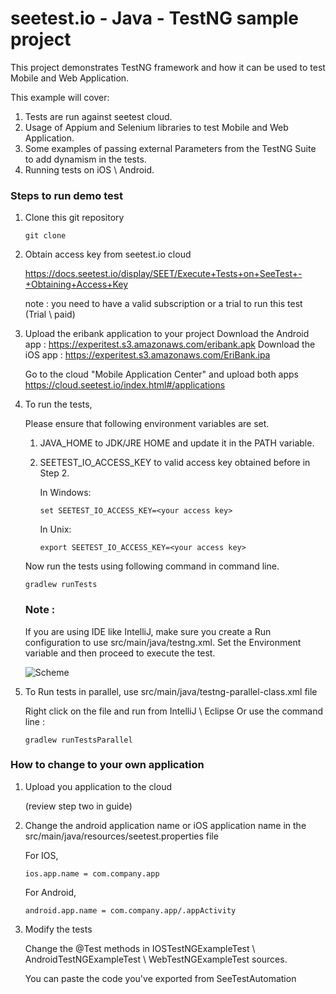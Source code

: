 # seetest.io - Java - TestNG sample project

This project demonstrates TestNG framework and how it can be used to test Mobile and Web Application.

This example will cover:

1. Tests are run against seetest cloud.
2. Usage of Appium and Selenium libraries to test Mobile and Web Application.
3. Some examples of passing external Parameters from the TestNG Suite to add dynamism in the tests.
3. Running tests on iOS \ Android.

### Steps to run demo test

1. Clone this git repository

	```
	git clone
	```

2. Obtain access key from seetest.io cloud

    https://docs.seetest.io/display/SEET/Execute+Tests+on+SeeTest+-+Obtaining+Access+Key

    note :  you need to have a valid subscription or a trial to run this test (Trial \ paid)

3. Upload the eribank application to your project
    Download the Android app : https://experitest.s3.amazonaws.com/eribank.apk
    Download the iOS app : https://experitest.s3.amazonaws.com/EriBank.ipa

    Go to the cloud "Mobile Application Center" and upload both apps
    https://cloud.seetest.io/index.html#/applications

4. To run the tests,

    Please ensure that following environment variables are set.

    1. JAVA_HOME to JDK/JRE HOME and update it in the PATH variable.
    2. SEETEST_IO_ACCESS_KEY to valid access key obtained before in Step 2.

        In Windows:

        ```
    	set SEETEST_IO_ACCESS_KEY=<your access key>
    	```

    	In Unix:

    	```
        export SEETEST_IO_ACCESS_KEY=<your access key>
        ```

    Now run the tests using following command in command line.

    ```
    gradlew runTests
    ```

    ### Note :
    If you are using IDE like IntelliJ, make sure you create a Run configuration to use src/main/java/testng.xml.
    Set the Environment variable and then proceed to execute the test.

    ![Scheme](images/IntelliJ_Run_Conf.gif)

5. To Run tests in parallel, use src/main/java/testng-parallel-class.xml file

	Right click on the file and run from IntelliJ \ Eclipse
	Or use the command line :

	```
	gradlew runTestsParallel
	```

### How to change to your own application

1. Upload you application to the cloud

    (review step two in guide)

2. Change the android application name or iOS application name in the src/main/java/resources/seetest.properties file

    For IOS,

	```
	ios.app.name = com.company.app
	```

    For Android,

    ```
    android.app.name = com.company.app/.appActivity
    ```

3. Modify the tests

	Change the @Test methods in IOSTestNGExampleTest \ AndroidTestNGExampleTest \ WebTestNGExampleTest sources.

	You can paste the code you've exported from SeeTestAutomation

